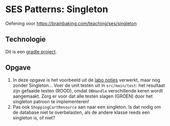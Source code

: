 # SES Patterns: Singleton

Oefening voor https://brainbaking.com/teaching/ses/singleton

## Technologie

Dit is een [gradle project](https://brainbaking.com/teaching/ses/gradle).

## Opgave

1. In deze opgave is het voorbeeld uit de [labo noties](https://brainbaking.com/teaching/ses/singleton) verwerkt, maar nog zonder Singleton... Voer de unit testen uit in `src/main/test`: het resultaat zijn gefaalde testen (ROOD), omdat `DBHandle` verschillende keren wordt aangemaakt. Zorg er voor dat alle testen slagen (GROEN) door het singleton patroon te implementeren! 
2. Pas ook `ShoppingCartResource` aan naar een singleton. Is dat nodig om de database niet te overbelasten, als de andere klasse reeds een singleton is, of niet? 